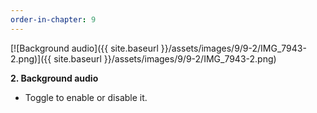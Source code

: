 ```yaml
---
order-in-chapter: 9
---
```


[![Background audio]({{ site.baseurl }}/assets/images/9/9-2/IMG_7943-2.png)]({{
site.baseurl }}/assets/images/9/9-2/IMG_7943-2.png)

**2. Background audio**

- Toggle to enable or disable it.
